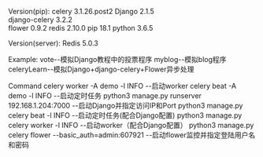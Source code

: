 Version(pip):
celery        3.1.26.post2
Django        2.1.5       
django-celery 3.2.2       
flower        0.9.2
redis         2.10.0
pip           18.1
python        3.6.5

Version(server):
Redis 5.0.3

Example:
vote--模拟Django教程中的投票程序
myblog--模拟blog程序
celeryLearn--模拟Django+django-celery+Flower异步处理

Command
celery worker -A demo -l INFO --启动worker
celery beat -A demo -l INFO --启动定时任务
python3 manage.py runserver 192.168.1.204:7000 --启动Django并指定访问IP和Port
python3 manage.py celery beat -l INFO --启动定时任务(配合Django配置)
python3 manage.py celery worker -l INFO --启动worker（配合Django配置）
python3 manage.py celery flower --basic_auth=admin:607921 --启动flower监控并指定登陆用户名和密码

